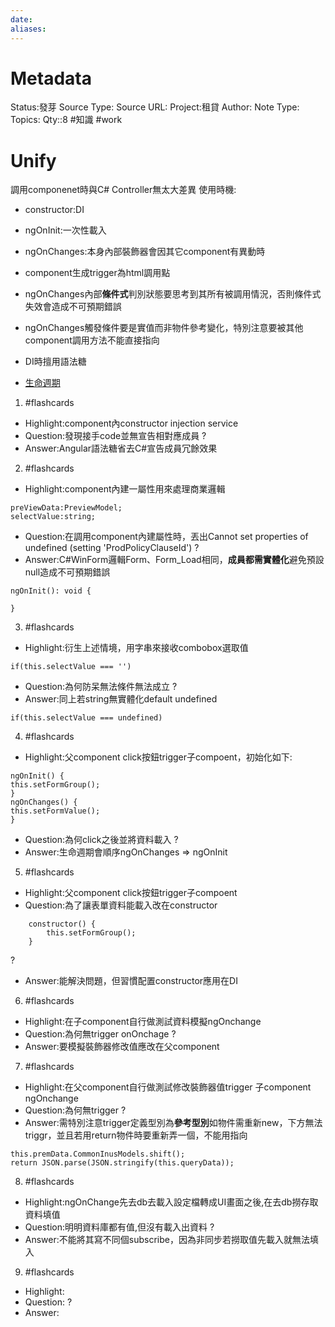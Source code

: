 ```yaml
---
date:
aliases:
---
```

# Metadata
Status:發芽
Source Type:
Source URL:
Project:租貸
Author:
Note Type:
Topics:
Qty::8
#知識 #work 
# Unify
調用componenet時與C# Controller無太大差異
使用時機:
- constructor:DI
- ngOnInit:一次性載入
- ngOnChanges:本身內部裝飾器會因其它component有異動時

- component生成trigger為html調用點
- ngOnChanges內部**條件式**判別狀態要思考到其所有被調用情況，否則條件式失效會造成不可預期錯誤
- ngOnChanges觸發條件要是實值而非物件參考變化，特別注意要被其他component調用方法不能直接指向
- DI時擅用語法糖
- [生命週期](https://ithelp.ithome.com.tw/articles/10231105)




1. #flashcards 
- Highlight:component內constructor injection service
- Question:發現接手code並無宣告相對應成員
?
- Answer:Angular語法糖省去C#宣告成員冗餘效果

2. #flashcards 
- Highlight:component內建一屬性用來處理商業邏輯
```
preViewData:PreviewModel;
selectValue:string;
```
- Question:在調用component內建屬性時，丟出Cannot set properties of undefined (setting 'ProdPolicyClauseId')
?
- Answer:C#WinForm邏輯Form、Form_Load相同，**成員都需實體化**避免預設null造成不可預期錯誤
```
ngOnInit(): void {

}
```

3. #flashcards 
- Highlight:衍生上述情境，用字串來接收combobox選取值
```
if(this.selectValue === '')
```
- Question:為何防呆無法條件無法成立
?
- Answer:同上若string無實體化default undefined
```
if(this.selectValue === undefined)
```

4. #flashcards 
- Highlight:父component click按鈕trigger子compoent，初始化如下:
```
ngOnInit() {
this.setFormGroup();
}
ngOnChanges() {
this.setFormValue();
}
```
- Question:為何click之後並將資料載入
?
- Answer:生命週期會順序ngOnChanges => ngOnInit

5. #flashcards 
- Highlight:父component click按鈕trigger子compoent
- Question:為了讓表單資料能載入改在constructor
```
    constructor() {
        this.setFormGroup();
    }
```
?
- Answer:能解決問題，但習慣配置constructor應用在DI

6. #flashcards 
- Highlight:在子component自行做測試資料模擬ngOnchange
- Question:為何無trigger onOnchage
?
- Answer:要模擬裝飾器修改值應改在父component

7. #flashcards 
- Highlight:在父component自行做測試修改裝飾器值trigger 子component ngOnchange
- Question:為何無trigger
?
- Answer:需特別注意trigger定義型別為**參考型別**如物件需重新new，下方無法triggr，並且若用return物件時要重新弄一個，不能用指向
```
this.premData.CommonInusModels.shift();
return JSON.parse(JSON.stringify(this.queryData));
```

8. #flashcards 
- Highlight:ngOnChange先去db去載入設定檔轉成UI畫面之後,在去db撈存取資料填值
- Question:明明資料庫都有值,但沒有載入出資料
?
- Answer:不能將其寫不同個subscribe，因為非同步若撈取值先載入就無法填入

9. #flashcards 
- Highlight:
- Question:
?
- Answer:

